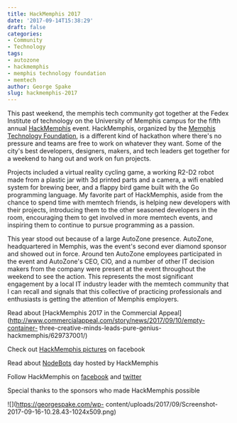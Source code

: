```yaml
---
title: HackMemphis 2017
date: '2017-09-14T15:38:29'
draft: false
categories:
- Community
- Technology
tags:
- autozone
- hackmemphis
- memphis technology foundation
- memtech
author: George Spake
slug: hackmemphis-2017
---
```


This past weekend, the memphis tech community got together at the Fedex
Institute of technology on the University of Memphis campus for the fifth
annual [HackMemphis](http://www.hackmemphis.com/) event. HackMemphis,
organized by the [Memphis Technology
Foundation](http://www.memphistechnology.org/), is a different kind of
hackathon where there's no pressure and teams are free to work on whatever
they want. Some of the city's best developers, designers, makers, and tech
leaders get together for a weekend to hang out and work on fun projects.
<!--more-->
Projects included a virtual reality cycling game, a working R2-D2 robot made
from a plastic jar with 3d printed parts and a camera, a wifi enabled system
for brewing beer, and a flappy bird game built with the Go programming
language. My favorite part of HackMemphis, aside from the chance to spend time
with memtech friends, is helping new developers with their projects,
introducing them to the other seasoned developers in the room, encouraging
them to get involved in more memtech events, and inspiring them to continue to
pursue programming as a passion.

This year stood out because of a large AutoZone presence. AutoZone,
headquartered in Memphis, was the event's second ever diamond sponsor and
showed out in force. Around ten AutoZone employees participated in the event
and AutoZone's CEO, CIO, and a number of other IT decision makers from the
company were present at the event throughout the weekend to see the action.
This represents the most significant engagement by a local IT industry leader
with the memtech community that I can recall and signals that this collective
of practicing professionals and enthusiasts is getting the attention of
Memphis employers.

Read about [HackMemphis 2017 in the Commercial
Appeal](http://www.commercialappeal.com/story/news/2017/09/10/empty-container-
three-creative-minds-leads-pure-genius-hackmemphis/629737001/)

Check out [HackMemphis
pictures](https://www.facebook.com/pg/HackMemphis/photos/) on facebook

Read about [NodeBots](http://www.hackmemphis.com/nodebots-day/) day hosted by
HackMemphis

Follow HackMemphis on [facebook](https://www.facebook.com/HackMemphis/) and
[twitter](https://twitter.com/hackmemphis)

Special thanks to the sponsors who made HackMemphis possible

![](https://georgespake.com/wp-
content/uploads/2017/09/Screenshot-2017-09-16-10.28.43-1024x509.png)
